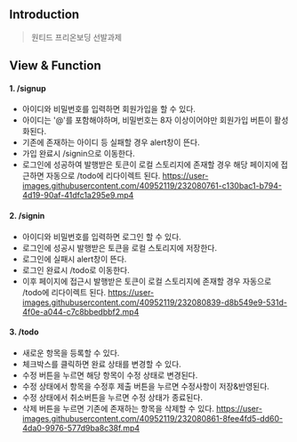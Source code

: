 ## Introduction
> 원티드 프리온보딩 선발과제

## View & Function
#### 1. /signup
- 아이디와 비밀번호를 입력하면 회원가입을 할 수 있다.
- 아이디는 '@'를 포함해야하며, 비밀번호는 8자 이상이어야만 회원가입 버튼이 활성화된다.
- 기존에 존재하는 아이디 등 실패할 경우 alert창이 뜬다.
- 가입 완료시 /signin으로 이동한다.
- 로그인에 성공하여 발행받은 토큰이 로컬 스토리지에 존재할 경우 해당 페이지에 접근하면 자동으로 /todo에 리다이렉트 된다.
https://user-images.githubusercontent.com/40952119/232080761-c130bac1-b794-4d19-90af-41dfc1a295e9.mp4

#### 2. /signin
- 아이디와 비밀번호를 입력하면 로그인 할 수 있다.
- 로그인에 성공시 발행받은 토큰을 로컬 스토리지에 저장한다.
- 로그인에 실패시 alert창이 뜬다.
- 로그인 완료시 /todo로 이동한다.
- 이후 페이지에 접근시 발행받은 토큰이 로컬 스토리지에 존재할 경우 자동으로 /todo에 리다이렉트 된다.
https://user-images.githubusercontent.com/40952119/232080839-d8b549e9-531d-4f0e-a044-c7c8bbedbbf2.mp4

#### 3. /todo
- 새로운 항목을 등록할 수 있다.
- 체크박스를 클릭하면 완료 상태를 변경할 수 있다.
- 수정 버튼을 누르면 해당 항목이 수정 상태로 변경된다.
- 수정 상태에서 항목을 수정후 제출 버튼을 누르면 수정사항이 저장&반영된다.
- 수정 상태에서 취소버튼을 누르면 수정 상태가 종료된다.
- 삭제 버튼을 누르면 기존에 존재하는 항목을 삭제할 수 있다.
https://user-images.githubusercontent.com/40952119/232080861-8fee4fd5-dd60-4da0-9976-577d9ba8c38f.mp4

